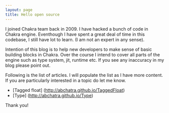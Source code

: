 ```yaml
---
layout: page
title: Hello open source
---
```


I joined Chakra team back in 2009. I have hacked a bunch of code in Chakra engine. 
Eventhough I have spent a great deal of time in this codebase, I still have lot to learn. 
(I am not an expert in any sense).

Intention of this blog is to help new developers to make sense of basic building blocks in Chakra. 
Over the course I intend to cover all parts of the engine such as type system, jit, 
runtime etc. If you see any inaccuracy in my blog please point out.  

Following is the list of articles. I will populate the list as I have more content.
If you are particularly interested in a topic do let me know. 

* [Tagged float] (http://abchatra.github.io/TaggedFloat)
* [Type] (http://abchatra.github.io/Type)

Thank you!
